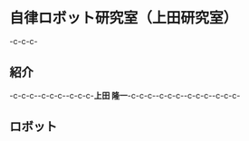 <h1 style="font-size:180%">自律ロボット研究室（上田研究室）</h1>-c-c-c-<h2>紹介</h2>-c-c-c--c-c-c--c-c-c-<strong>上田 隆一</strong>-c-c-c--c-c-c-<!--nextpage-->-c-c-c--c-c-c-<h2>ロボット</h2>
